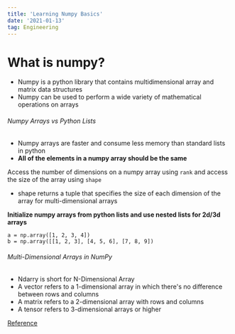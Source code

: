 ```yaml
---
title: 'Learning Numpy Basics'
date: '2021-01-13'
tag: Engineering
---
```


# What is numpy?
- Numpy is a python library that contains multidimensional array and matrix data structures
- Numpy can be used to perform a wide variety of mathematical operations on arrays

###### Numpy Arrays vs Python Lists
- Numpy arrays are faster and consume less memory than standard lists in python
- **All of the elements in a numpy array should be the same**

Access the number of dimensions on a numpy array using `rank` and access the size of the array using `shape`
- shape returns a tuple that specifies the size of each dimension of the array for multi-dimensional arrays

**Initialize numpy arrays from python lists and use nested lists for 2d/3d arrays**
```
a = np.array([1, 2, 3, 4])
b = np.array([[1, 2, 3], [4, 5, 6], [7, 8, 9])
```

###### Multi-Dimensional Arrays in NumPy
- Ndarry is short for N-Dimensional Array
- A vector refers to a 1-dimensional array in which there's no difference between rows and columns
- A matrix refers to a 2-dimensional array with rows and columns
- A tensor refers to 3-dimensional arrays or higher

[Reference](https://numpy.org/devdocs/user/absolute_beginners.html#how-to-get-unique-items-and-counts)